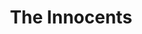 ---
title: "The Innocents"
year: 1961
rating: 4
stars: "★★★★"
rewatched: false
permalink: "the-innocents"
watched_on: 2021-02-20
---